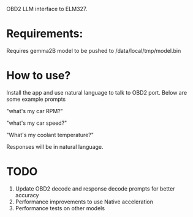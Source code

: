 OBD2 LLM interface to ELM327.



Requirements:
=============

Requires gemma2B model to be pushed to /data/local/tmp/model.bin

How to use?
==========
Install the app and use natural language to talk to OBD2 port. Below are some example prompts


"what's my car RPM?"

"what's my car speed?"

"What's my coolant temperature?"

Responses will be in natural language.


TODO
====
1. Update OBD2 decode and response decode prompts for better accuracy
2. Performance improvements to use Native acceleration
3. Performance tests on other models

